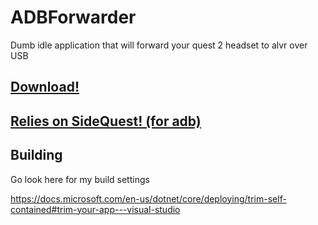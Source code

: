 # ADBForwarder
 Dumb idle application that will forward your quest 2 headset to alvr over USB

## [Download!](https://github.com/AtlasTheProto/ADBForwarder/releases/latest/download/ADBForwarder.exe)

## [Relies on SideQuest! (for adb)](https://sidequestvr.com/setup-howto)

## Building

Go look here for my build settings

https://docs.microsoft.com/en-us/dotnet/core/deploying/trim-self-contained#trim-your-app---visual-studio

